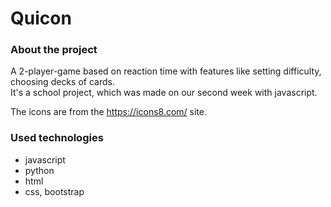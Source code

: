 # Quicon

### About the project
A 2-player-game based on reaction time with features like setting difficulty, choosing decks of cards.  
It's a school project, which was made on our second week with javascript.  
  
The icons are from the https://icons8.com/ site.

### Used technologies
 - javascript
 - python
 - html
 - css, bootstrap
